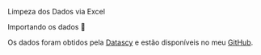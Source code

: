 Limpeza dos Dados via Excel

Importando os dados 🎲

Os dados foram obtidos pela [Datascy]([url](https://www.datascy.com/)) e estão disponíveis no meu [GitHub](url).
